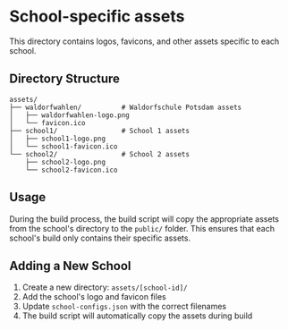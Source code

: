 # School-specific assets

This directory contains logos, favicons, and other assets specific to each school.

## Directory Structure

```
assets/
├── waldorfwahlen/          # Waldorfschule Potsdam assets
│   ├── waldorfwahlen-logo.png
│   └── favicon.ico
├── school1/                # School 1 assets
│   ├── school1-logo.png
│   └── school1-favicon.ico
└── school2/                # School 2 assets
    ├── school2-logo.png
    └── school2-favicon.ico
```

## Usage

During the build process, the build script will copy the appropriate assets from the school's directory to the `public/` folder. This ensures that each school's build only contains their specific assets.

## Adding a New School

1. Create a new directory: `assets/[school-id]/`
2. Add the school's logo and favicon files
3. Update `school-configs.json` with the correct filenames
4. The build script will automatically copy the assets during build